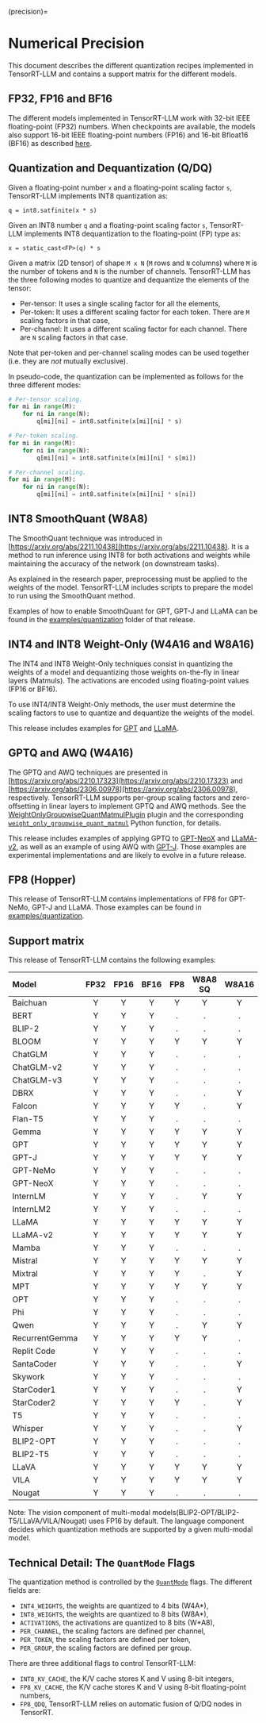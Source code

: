(precision)=

# Numerical Precision

This document describes the different quantization recipes implemented in TensorRT-LLM and contains a support matrix
for the different models.

## FP32, FP16 and BF16

The different models implemented in TensorRT-LLM work with 32-bit IEEE
floating-point (FP32) numbers. When checkpoints are available, the models also
support 16-bit IEEE floating-point numbers (FP16) and 16-bit Bfloat16 (BF16) as
described [here](https://en.wikipedia.org/wiki/Bfloat16_floating-point_format).

## Quantization and Dequantization (Q/DQ)

Given a floating-point number `x` and a floating-point scaling factor `s`,
TensorRT-LLM implements INT8 quantization as:

```
q = int8.satfinite(x * s)
```

Given an INT8 number `q` and a floating-point scaling factor `s`, TensorRT-LLM
implements INT8 dequantization to the floating-point (FP) type as:

```
x = static_cast<FP>(q) * s
```

Given a matrix (2D tensor) of shape `M x N` (`M` rows and `N` columns) where
`M` is the number of tokens and `N` is the number of channels. TensorRT-LLM has
the three following modes to quantize and dequantize the elements of the
tensor:

 * Per-tensor: It uses a single scaling factor for all the elements,
 * Per-token: It uses a different scaling factor for each token. There are `M`
   scaling factors in that case,
 * Per-channel: It uses a different scaling factor for each channel. There are
   `N` scaling factors in that case.

Note that per-token and per-channel scaling modes can be used together (i.e.
they are _not_ mutually exclusive).

In pseudo-code, the quantization can be implemented as follows for the three
different modes:

```python
# Per-tensor scaling.
for mi in range(M):
    for ni in range(N):
        q[mi][ni] = int8.satfinite(x[mi][ni] * s)

# Per-token scaling.
for mi in range(M):
    for ni in range(N):
        q[mi][ni] = int8.satfinite(x[mi][ni] * s[mi])

# Per-channel scaling.
for mi in range(M):
    for ni in range(N):
        q[mi][ni] = int8.satfinite(x[mi][ni] * s[ni])
```

## INT8 SmoothQuant (W8A8)

The SmoothQuant technique was introduced in
[https://arxiv.org/abs/2211.10438](https://arxiv.org/abs/2211.10438). It is a
method to run inference using INT8 for both activations and weights while
maintaining the accuracy of the network (on downstream tasks).

As explained in the research paper, preprocessing must be applied to the
weights of the model. TensorRT-LLM includes scripts to prepare the model to
run using the SmoothQuant method.

Examples of how to enable SmoothQuant for GPT, GPT-J and LLaMA can be found in
the [examples/quantization](source:examples/quantization) folder of that release.

## INT4 and INT8 Weight-Only (W4A16 and W8A16)

The INT4 and INT8 Weight-Only techniques consist in quantizing the weights of
a model and dequantizing those weights on-the-fly in linear layers (Matmuls).
The activations are encoded using floating-point values (FP16 or BF16).

To use INT4/INT8 Weight-Only methods, the user must determine the scaling
factors to use to quantize and dequantize the weights of the model.

This release includes examples for [GPT](source:examples/gpt) and
[LLaMA](source:examples/llama).

## GPTQ and AWQ (W4A16)

The GPTQ and AWQ techniques are presented in
[https://arxiv.org/abs/2210.17323](https://arxiv.org/abs/2210.17323)
and
[https://arxiv.org/abs/2306.00978](https://arxiv.org/abs/2306.00978),
respectively. TensorRT-LLM supports per-group scaling factors and
zero-offsetting in linear layers to implement GPTQ and AWQ methods. See the
[WeightOnlyGroupwiseQuantMatmulPlugin](source:cpp/tensorrt_llm/plugins/weightOnlyGroupwiseQuantMatmulPlugin)
plugin and the corresponding
[`weight_only_groupwise_quant_matmul`](source:tensorrt_llm/quantization/functional.py)
Python function, for details.

This release includes examples of applying GPTQ to [GPT-NeoX](source:examples/gpt)
and [LLaMA-v2](source:examples/llama), as well as an example of using AWQ with
[GPT-J](source:examples/gptj). Those examples are experimental implementations and
are likely to evolve in a future release.

## FP8 (Hopper)

This release of TensorRT-LLM contains implementations of FP8 for GPT-NeMo,
GPT-J and LLaMA. Those examples can be found in
[examples/quantization](source:examples/quantization).

## Support matrix

This release of TensorRT-LLM contains the following examples:

| Model          | FP32  | FP16  | BF16  |  FP8  | W8A8 SQ | W8A16 | W4A16 | W4A16 AWQ | W4A16 GPTQ |
| :------------- | :---: | :---: | :---: | :---: | :-----: | :---: | :---: | :-------: | :--------: |
| Baichuan       |   Y   |   Y   |   Y   |   Y   |    Y    |   Y   |   Y   |     Y     |     Y      |
| BERT           |   Y   |   Y   |   Y   |   .   |    .    |   .   |   .   |     .     |     .      |
| BLIP-2         |   Y   |   Y   |   Y   |   .   |    .    |   .   |   .   |     .     |     .      |
| BLOOM          |   Y   |   Y   |   Y   |   Y   |    Y    |   Y   |   Y   |     .     |     .      |
| ChatGLM        |   Y   |   Y   |   Y   |   .   |    .    |   .   |   .   |     .     |     .      |
| ChatGLM-v2     |   Y   |   Y   |   Y   |   .   |    .    |   .   |   .   |     .     |     .      |
| ChatGLM-v3     |   Y   |   Y   |   Y   |   .   |    .    |   .   |   .   |     .     |     .      |
| DBRX           |   Y   |   Y   |   Y   |   .   |    .    |   Y   |   Y   |     .     |     .      |
| Falcon         |   Y   |   Y   |   Y   |   Y   |    .    |   Y   |   Y   |     Y     |     .      |
| Flan-T5        |   Y   |   Y   |   Y   |   .   |    .    |   .   |   .   |     .     |     .      |
| Gemma          |   Y   |   Y   |   Y   |   Y   |    Y    |   Y   |   Y   |     Y     |     .      |
| GPT            |   Y   |   Y   |   Y   |   Y   |    Y    |   Y   |   Y   |     .     |     .      |
| GPT-J          |   Y   |   Y   |   Y   |   Y   |    Y    |   Y   |   Y   |     Y     |     .      |
| GPT-NeMo       |   Y   |   Y   |   Y   |   .   |    .    |   .   |   .   |     .     |     .      |
| GPT-NeoX       |   Y   |   Y   |   Y   |   .   |    .    |   .   |   .   |     .     |     Y      |
| InternLM       |   Y   |   Y   |   Y   |   .   |    Y    |   Y   |   Y   |     .     |     .      |
| InternLM2      |   Y   |   Y   |   Y   |   .   |    .    |   .   |   .   |     .     |     .      |
| LLaMA          |   Y   |   Y   |   Y   |   Y   |    Y    |   Y   |   Y   |     Y     |     Y      |
| LLaMA-v2       |   Y   |   Y   |   Y   |   Y   |    Y    |   Y   |   Y   |     Y     |     Y      |
| Mamba          |   Y   |   Y   |   Y   |   .   |    .    |   .   |   .   |     .     |     .      |
| Mistral        |   Y   |   Y   |   Y   |   Y   |    Y    |   Y   |   Y   |     Y     |     .      |
| Mixtral        |   Y   |   Y   |   Y   |   Y   |    .    |   Y   |   Y   |     .     |     .      |
| MPT            |   Y   |   Y   |   Y   |   Y   |    Y    |   Y   |   Y   |     Y     |     .      |
| OPT            |   Y   |   Y   |   Y   |   .   |    .    |   .   |   .   |     .     |     .      |
| Phi            |   Y   |   Y   |   Y   |   .   |    .    |   .   |   .   |     .     |     .      |
| Qwen           |   Y   |   Y   |   Y   |   .   |    Y    |   Y   |   Y   |     Y     |     Y      |
| RecurrentGemma |   Y   |   Y   |   Y   |   Y   |    Y    |   .   |   .   |     Y     |     .      |
| Replit Code    |   Y   |   Y   |   Y   |   .   |    .    |   .   |   .   |     .     |     .      |
| SantaCoder     |   Y   |   Y   |   Y   |   .   |    .    |   Y   |   Y   |     .     |     .      |
| Skywork        |   Y   |   Y   |   Y   |   .   |    .    |   .   |   .   |     .     |     .      |
| StarCoder1     |   Y   |   Y   |   Y   |   .   |    .    |   Y   |   Y   |     .     |     .      |
| StarCoder2     |   Y   |   Y   |   Y   |   Y   |    .    |   Y   |   Y   |     .     |     .      |
| T5             |   Y   |   Y   |   Y   |   .   |    .    |   .   |   .   |     .     |     .      |
| Whisper        |   Y   |   Y   |   Y   |   .   |    .    |   Y   |   Y   |     .     |     .      |
| BLIP2-OPT      |   Y   |   Y   |   Y   |   .   |    .    |   .   |   .   |     .     |     .      |
| BLIP2-T5       |   Y   |   Y   |   Y   |   .   |    .    |   .   |   .   |     .     |     .      |
| LLaVA          |   Y   |   Y   |   Y   |   Y   |    Y    |   Y   |   Y   |     Y     |     Y      |
| VILA           |   Y   |   Y   |   Y   |   Y   |    Y    |   Y   |   Y   |     Y     |     Y      |
| Nougat         |   Y   |   Y   |   Y   |   .   |    .    |   .   |   .   |     .     |     .      |

Note: The vision component of multi-modal models(BLIP2-OPT/BLIP2-T5/LLaVA/VILA/Nougat) uses FP16 by default.
The language component decides which quantization methods are supported by a given multi-modal model.

## Technical Detail: The `QuantMode` Flags

The quantization method is controlled by the
[`QuantMode`](source:tensorrt_llm/quantization/mode.py) flags. The different fields
are:

 * `INT4_WEIGHTS`, the weights are quantized to 4 bits (W4A\*),
 * `INT8_WEIGHTS`, the weights are quantized to 8 bits (W8A\*),
 * `ACTIVATIONS`, the activations are quantized to 8 bits (W\*A8),
 * `PER_CHANNEL`, the scaling factors are defined per channel,
 * `PER_TOKEN`, the scaling factors are defined per token,
 * `PER_GROUP`, the scaling factors are defined per group.

There are three additional flags to control TensorRT-LLM:

 * `INT8_KV_CACHE`, the K/V cache stores K and V using 8-bit integers,
 * `FP8_KV_CACHE`, the K/V cache stores K and V using 8-bit floating-point numbers,
 * `FP8_QDQ`, TensorRT-LLM relies on automatic fusion of Q/DQ nodes in TensorRT.
